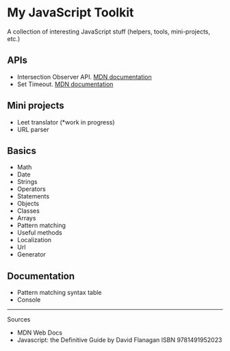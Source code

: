 # My JavaScript Toolkit

A collection of interesting JavaScript stuff (helpers, tools, mini-projects, etc.)

## APIs

- Intersection Observer API. [MDN documentation](https://developer.mozilla.org/en-US/docs/Web/API/Intersection_Observer_API)
- Set Timeout. [MDN documentation](https://developer.mozilla.org/en-US/docs/Web/API/setTimeout)

## Mini projects

- Leet translator (*work in progress)
- URL parser

## Basics

- Math
- Date
- Strings
- Operators
- Statements
- Objects
- Classes
- Arrays
- Pattern matching
- Useful methods
- Localization
- Url
- Generator

## Documentation

- Pattern matching syntax table
- Console

----

Sources

- MDN Web Docs
- Javascript: the Definitive Guide by David Flanagan ISBN 9781491952023 
